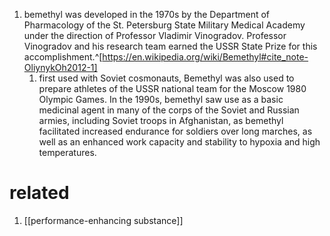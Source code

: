 1. bemethyl was developed in the 1970s by the Department of Pharmacology of the St. Petersburg State Military Medical Academy under the direction of Professor Vladimir Vinogradov. Professor Vinogradov and his research team earned the USSR State Prize for this accomplishment.^[https://en.wikipedia.org/wiki/Bemethyl#cite_note-OliynykOh2012-1]
	1. first used with Soviet cosmonauts, Bemethyl was also used to prepare athletes of the USSR national team for the Moscow 1980 Olympic Games. In the 1990s, bemethyl saw use as a basic medicinal agent in many of the corps of the Soviet and Russian armies, including Soviet troops in Afghanistan, as bemethyl facilitated increased endurance for soldiers over long marches, as well as an enhanced work capacity and stability to hypoxia and high temperatures.

# related
1. [[performance-enhancing substance]]